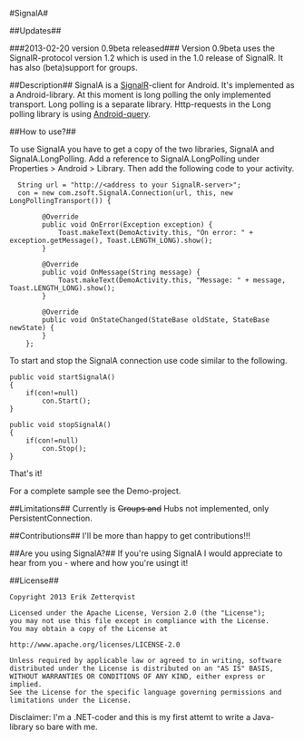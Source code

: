 [sr]: http://signalr.net/
[aq]: https://github.com/androidquery/androidquery

#SignalA#

##Updates##

###2013-02-20 version 0.9beta released###
Version 0.9beta uses the SignalR-protocol version 1.2 which is used in the 1.0 release of SignalR.
It has also (beta)support for groups.

##Description##
SignalA is a [SignalR][sr]-client for Android. It's implemented as a Android-library. At this moment is long polling the only implemented transport. Long polling is a separate library.
Http-requests in the Long polling library is using [Android-query][aq].

##How to use?##

To use SignalA you have to get a copy of the two libraries, SignalA and SignalA.LongPolling. Add a reference to SignalA.LongPolling under Properties > Android > Library.
Then add the following code to your activity.

      String url = "http://<address to your SignalR-server>";
      con = new com.zsoft.SignalA.Connection(url, this, new LongPollingTransport()) {

			@Override
			public void OnError(Exception exception) {
	            Toast.makeText(DemoActivity.this, "On error: " + exception.getMessage(), Toast.LENGTH_LONG).show();
			}

			@Override
			public void OnMessage(String message) {
	            Toast.makeText(DemoActivity.this, "Message: " + message, Toast.LENGTH_LONG).show();
			}

			@Override
			public void OnStateChanged(StateBase oldState, StateBase newState) {
			}
		};

To start and stop the SignalA connection use code similar to the following.

	public void startSignalA()
	{
		if(con!=null)
			con.Start();
	}
	
	public void stopSignalA()
	{
		if(con!=null)
			con.Stop();
	}

That's it!

For a complete sample see the Demo-project.

##Limitations##
Currently is ~~Groups and~~ Hubs not implemented, only PersistentConnection. 

##Contributions##
I'll be more than happy to get contributions!!!

##Are you using SignalA?##
If you're using SignalA I would appreciate to hear from you - where and how you're usingt it!

##License##

    Copyright 2013 Erik Zetterqvist
    
    Licensed under the Apache License, Version 2.0 (the "License");
    you may not use this file except in compliance with the License.
    You may obtain a copy of the License at
    
    http://www.apache.org/licenses/LICENSE-2.0
    
    Unless required by applicable law or agreed to in writing, software
    distributed under the License is distributed on an "AS IS" BASIS,
    WITHOUT WARRANTIES OR CONDITIONS OF ANY KIND, either express or implied.
    See the License for the specific language governing permissions and
    limitations under the License.

Disclaimer: I'm a .NET-coder and this is my first attemt to write a Java-library so bare with me.
